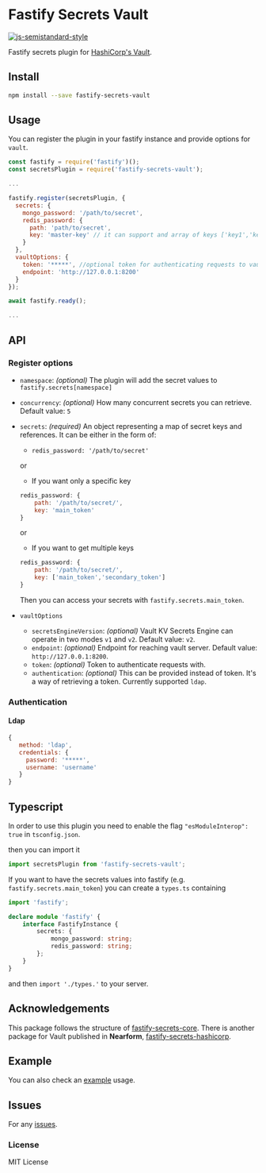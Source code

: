 # Fastify Secrets Vault

[![js-semistandard-style](https://img.shields.io/badge/code%20style-semistandard-brightgreen.svg)](https://github.com/standard/semistandard)

Fastify secrets plugin for [HashiCorp's Vault](https://www.vaultproject.io/).

## Install

```bash
npm install --save fastify-secrets-vault
```

## Usage

You can register the plugin in your fastify instance and provide options for `vault`.

```js
const fastify = require('fastify')();
const secretsPlugin = require('fastify-secrets-vault');

...

fastify.register(secretsPlugin, {
  secrets: {
    mongo_password: '/path/to/secret',
    redis_password: {
      path: 'path/to/secret',
      key: 'master-key' // it can support and array of keys ['key1','key2']
    }
  },
  vaultOptions: {
    token: '*****', //optional token for authenticating requests to vault
    endpoint: 'http://127.0.0.1:8200'
  }
});

await fastify.ready();

...

```

## API

### Register options

-   `namespace`: _(optional)_ The plugin will add the secret values to `fastify.secrets[namespace]`
-   `concurrency`: _(optional)_ How many concurrent secrets you can retrieve. Default value: `5`
-   `secrets`: _(required)_ An object representing a map of secret keys and references. It can be either in the form of:

    -   `redis_password: '/path/to/secret'`

    or

    -   If you want only a specific key

    ```js
    redis_password: {
        path: '/path/to/secret/',
        key: 'main_token'
    }
    ```

    or

    -   If you want to get multiple keys

    ```js
    redis_password: {
        path: '/path/to/secret/',
        key: ['main_token','secondary_token']
    }
    ```

    Then you can access your secrets with `fastify.secrets.main_token`.

-   `vaultOptions`
    -   `secretsEngineVersion`: _(optional)_ Vault KV Secrets Engine can operate in two modes `v1` and `v2`. Default value: `v2`.
    -   `endpoint`: _(optional)_ Endpoint for reaching vault server. Default value: `http://127.0.0.1:8200`.
    -   `token`: _(optional)_ Token to authenticate requests with.
    -   `authentication`: _(optional)_ This can be provided instead of token. It's a way of retrieving a token. Currently supported `ldap`.

### Authentication

#### Ldap

```js
{
   method: 'ldap',
   credentials: {
     password: '*****',
     username: 'username'
   }
}
```

## Typescript

In order to use this plugin you need to enable the flag `"esModuleInterop": true` in `tsconfig.json`.

then you can import it

```typescript
import secretsPlugin from 'fastify-secrets-vault';
```

If you want to have the secrets values into fastify (e.g. `fastify.secrets.main_token`) you can create a `types.ts` containing

```ts
import 'fastify';

declare module 'fastify' {
    interface FastifyInstance {
        secrets: {
            mongo_password: string;
            redis_password: string;
        };
    }
}
```

and then `import './types.'` to your server.

## Acknowledgements

This package follows the structure of [fastify-secrets-core](https://github.com/nearform/fastify-secrets-core).
There is another package for Vault published in **Nearform**, [fastify-secrets-hashicorp](https://github.com/nearform/fastify-secrets-hashicorp).

## Example

You can also check an [example](./example) usage.

## Issues

For any [issues](https://github.com/gkampitakis/fastify-secrets-vault/issues).

### License

MIT License
